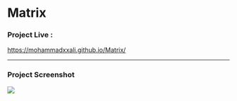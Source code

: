 # Matrix



### Project Live :
https://mohammadxxali.github.io/Matrix/


----

### Project Screenshot
![](https://github.com/mohammadxxali/Matrix/blob/main/Screenshot.png)
